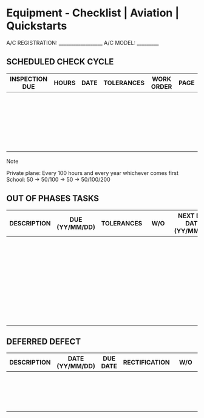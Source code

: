 # Equipment - Checklist | Aviation | Quickstarts

A/C REGISTRATION: __________________  A/C MODEL: _________

## SCHEDULED CHECK CYCLE

| INSPECTION DUE     | HOURS   | DATE     | TOLERANCES | WORK ORDER | PAGE |
| ------------------ | ------- | -------- | ---------- | ---------- | ---- |
|                      |         |          |            |            |      |
|                      |         |          |            |            |      |
|                      |         |          |            |            |      |
|                      |         |          |            |            |      |
|                      |         |          |            |            |      |
|                      |         |          |            |            |      |

> [!NOTE]
> Private plane: Every 100 hours and every year whichever comes first
> School: 50 -> 50/100 -> 50 -> 50/100/200

## OUT OF PHASES TASKS

| DESCRIPTION        | DUE (YY/MM/DD) | TOLERANCES | W/O        | NEXT DUE DATE (YY/MM/DD) | PAGE |
| ------------------ | -------------- | ---------- | ---------- | ------------------------ | ---- |
|                      |                |            |                        |                          |      |
|                      |                |            |            |                          |      |
|                      |                |            |            |                          |      |
|                      |                |            |            |                          |      |
|                      |                |            |            |                          |      |
|                      |                |            |            |                          |      |
|                      |                |            |            |                          |      |
|                      |                |            |            |                          |      |
|                      |                |            |            |                          |      |

## DEFERRED DEFECT

| DESCRIPTION        | DATE (YY/MM/DD) | DUE DATE | RECTIFICATION | W/O           | DATE (YY/MM/DD) | PAGE |
| ------------------ | --------------- | -------- | ------------- | ------------- | --------------- | ---- |
|                      |                 |          |               |                           |                 |      |
|                      |                 |          |               |               |                 |      |
|                      |                 |          |               |               |                 |      |
|                      |                 |          |               |               |                 |      |